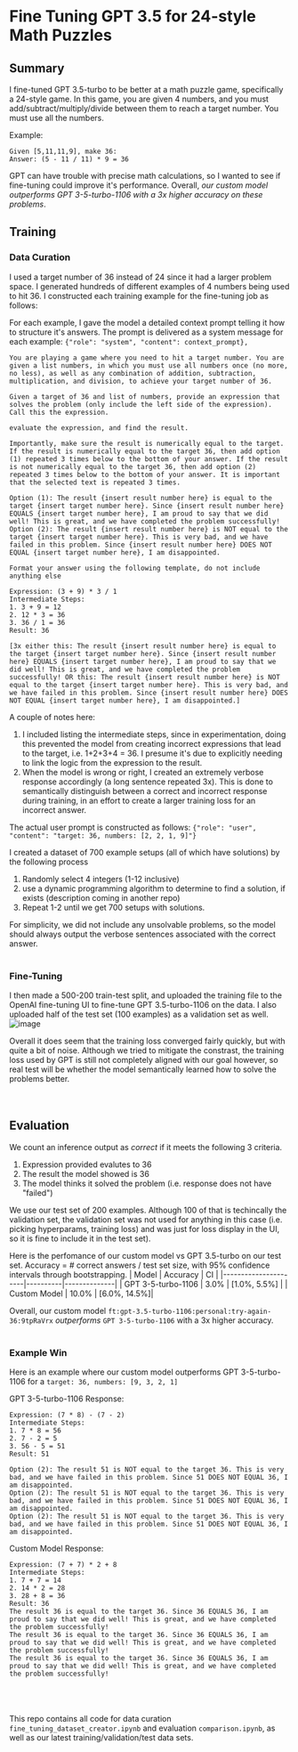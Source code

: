 # Fine Tuning GPT 3.5 for 24-style Math Puzzles
## Summary
I fine-tuned GPT 3.5-turbo to be better at a math puzzle game, specifically a 24-style game. In this game, you are given 4 numbers, and you must add/subtract/multiply/divide between them to reach a target number. You must use all the numbers.

Example:
```
Given [5,11,11,9], make 36:
Answer: (5 - 11 / 11) * 9 = 36
```

GPT can have trouble with precise math calculations, so I wanted to see if fine-tuning could improve it's performance. Overall, *our custom model outperforms GPT 3-5-turbo-1106 with a 3x higher accuracy on these problems*.

## Training
### Data Curation
I used a target number of 36 instead of 24 since it had a larger problem space. I generated hundreds of different examples of 4 numbers being used to hit 36. I constructed each training example for the fine-tuning job as follows:

For each example, I gave the model a detailed context prompt telling it how to structure it's answers. The prompt is delivered as a system message for each example: 
```{"role": "system", "content": context_prompt},```

````
You are playing a game where you need to hit a target number. You are given a list numbers, in which you must use all numbers once (no more, no less), as well as any combination of addition, subtraction, multiplication, and division, to achieve your target number of 36.

Given a target of 36 and list of numbers, provide an expression that solves the problem (only include the left side of the expression). Call this the expression.

evaluate the expression, and find the result.

Importantly, make sure the result is numerically equal to the target. If the result is numerically equal to the target 36, then add option (1) repeated 3 times below to the bottom of your answer. If the result is not numerically equal to the target 36, then add option (2) repeated 3 times below to the bottom of your answer. It is important that the selected text is repeated 3 times.

Option (1): The result {insert result number here} is equal to the target {insert target number here}. Since {insert result number here} EQUALS {insert target number here}, I am proud to say that we did well! This is great, and we have completed the problem successfully!
Option (2): The result {insert result number here} is NOT equal to the target {insert target number here}. This is very bad, and we have failed in this problem. Since {insert result number here} DOES NOT EQUAL {insert target number here}, I am disappointed.

Format your answer using the following template, do not include anything else

Expression: (3 + 9) * 3 / 1
Intermediate Steps:  
1. 3 + 9 = 12  
2. 12 * 3 = 36
3. 36 / 1 = 36
Result: 36

[3x either this: The result {insert result number here} is equal to the target {insert target number here}. Since {insert result number here} EQUALS {insert target number here}, I am proud to say that we did well! This is great, and we have completed the problem successfully! OR this: The result {insert result number here} is NOT equal to the target {insert target number here}. This is very bad, and we have failed in this problem. Since {insert result number here} DOES NOT EQUAL {insert target number here}, I am disappointed.]
````

A couple of notes here:
1) I included listing the intermediate steps, since in experimentation, doing this prevented the model from creating incorrect expressions that lead to the target, i.e. 1+2+3+4 = 36. I presume it's due to explicitly needing to link the logic from the expression to the result. 
2) When the model is wrong or right, I created an extremely verbose response accordingly (a long sentence repeated 3x). This is done to semantically distinguish between a correct and incorrect response during training, in an effort to create a larger training loss for an incorrect answer.

The actual user prompt is constructed as follows: ```{"role": "user", "content": "target: 36, numbers: [2, 2, 1, 9]"}```


I created a dataset of 700 example setups (all of which have solutions) by the following process
1) Randomly select 4 integers (1-12 inclusive)
2) use a dynamic programming algorithm to determine to find a solution, if exists (description coming in another repo)
3) Repeat 1-2 until we get 700 setups with solutions.

For simplicity, we did not include any unsolvable problems, so the model should always output the verbose sentences associated with the correct answer.
<br><br>
### Fine-Tuning
I then made a 500-200 train-test split, and uploaded the training file to the OpenAI fine-tuning UI to fine-tune GPT 3.5-turbo-1106 on the data. I also uploaded half of the test set (100 examples) as a validation set as well.
![image](https://github.com/user-attachments/assets/69ab6acb-def8-4a72-baa2-e19af1016500)

Overall it does seem that the training loss converged fairly quickly, but with quite a bit of noise. Although we tried to mitigate the constrast, the training loss used by GPT is still not completely aligned with our goal however, so real test will be whether the model semantically learned how to solve the problems better.
<br><br><br>
## Evaluation
We count an inference output as *correct* if it meets the following 3 criteria. 
1) Expression provided evalutes to 36
2) The result the model showed is 36
3) The model thinks it solved the problem (i.e. response does not have "failed")

We use our test set of 200 examples. Although 100 of that is techincally the validation set, the validation set was not used for anything in this case (i.e. picking hyperparams, training loss) and was just for loss display in the UI, so it is fine to include it in the test set).

Here is the perfomance of our custom model vs GPT 3.5-turbo on our test set. Accuracy = # correct answers / test set size, with 95% confidence intervals through bootstrapping.
| Model                | Accuracy | CI           |
|----------------------|----------|--------------|
| GPT 3-5-turbo-1106   | 3.0%     | [1.0%, 5.5%] |
| Custom Model         | 10.0%    | [6.0%, 14.5%]|

Overall, our custom model ```ft:gpt-3.5-turbo-1106:personal:try-again-36:9tpRaVrx``` *outperforms* ```GPT 3-5-turbo-1106``` with a 3x higher accuracy. 
<br><br>
### Example Win
Here is an example where our custom model outperforms GPT 3-5-turbo-1106 for a ```target: 36, numbers: [9, 3, 2, 1]```

GPT 3-5-turbo-1106 Response:
````
Expression: (7 * 8) - (7 - 2)
Intermediate Steps:
1. 7 * 8 = 56
2. 7 - 2 = 5
3. 56 - 5 = 51
Result: 51

Option (2): The result 51 is NOT equal to the target 36. This is very bad, and we have failed in this problem. Since 51 DOES NOT EQUAL 36, I am disappointed.
Option (2): The result 51 is NOT equal to the target 36. This is very bad, and we have failed in this problem. Since 51 DOES NOT EQUAL 36, I am disappointed.
Option (2): The result 51 is NOT equal to the target 36. This is very bad, and we have failed in this problem. Since 51 DOES NOT EQUAL 36, I am disappointed.
````


Custom Model Response:
````
Expression: (7 + 7) * 2 + 8
Intermediate Steps:
1. 7 + 7 = 14
2. 14 * 2 = 28
3. 28 + 8 = 36
Result: 36
The result 36 is equal to the target 36. Since 36 EQUALS 36, I am proud to say that we did well! This is great, and we have completed the problem successfully!
The result 36 is equal to the target 36. Since 36 EQUALS 36, I am proud to say that we did well! This is great, and we have completed the problem successfully!
The result 36 is equal to the target 36. Since 36 EQUALS 36, I am proud to say that we did well! This is great, and we have completed the problem successfully!
````
<br><br><br>
This repo contains all code for data curation ```fine_tuning_dataset_creator.ipynb``` and evaluation ```comparison.ipynb```, as well as our latest training/validation/test data sets.


